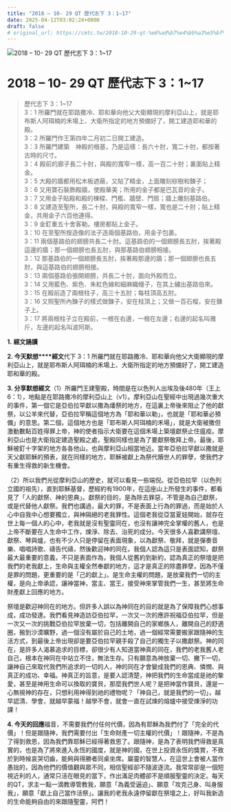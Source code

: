 ```yaml
---
title: "2018 – 10- 29 QT 歷代志下 3：1~17"
date: 2025-04-12T03:02:24+0800
draft: false
# original_url: https://cmtc.tw/2018-10-29-qt-%e6%ad%b7%e4%bb%a3%e5%bf%97%e4%b8%8b-3%ef%bc%9a117
---
```


![2018 – 10- 29 QT 歷代志下 3：1\~17](/images/qt.jpg   "2018 – 10- 29 QT 歷代志下 3：1\~17")

# 2018 – 10- 29 QT 歷代志下 3：1\~17

> 歷代志下 3：1\~17  
> 3：1 所羅門就在耶路撒冷、耶和華向他父大衛顯現的摩利亞山上，就是耶布斯人阿珥楠的禾場上、大衛所指定的地方預備好了，開工建造耶和華的殿。  
> 3：2 所羅門作王第四年二月初二日開工建造。  
> 3：3 所羅門建築　神殿的根基，乃是這樣：長六十肘，寬二十肘，都按著古時的尺寸。  
> 3：4 殿前的廊子長二十肘，與殿的寬窄一樣，高一百二十肘；裏面貼上精金。  
> 3：5 大殿的牆都用松木板遮蔽，又貼了精金，上面雕刻棕樹和鍊子；  
> 3：6 又用寶石裝飾殿牆，使殿華美；所用的金子都是巴瓦音的金子。  
> 3：7 又用金子貼殿和殿的棟樑、門檻、牆壁、門扇；牆上雕刻基路伯。  
> 3：8 又建造至聖所，長二十肘，與殿的寬窄一樣，寬也是二十肘；貼上精金，共用金子六百他連得。  
> 3：9 金釘重五十舍客勒。樓房都貼上金子。  
> 3：10 在至聖所按造像的法子造兩個基路伯，用金子包裹。  
> 3：11 兩個基路伯的翅膀共長二十肘。這基路伯的一個翅膀長五肘，挨著殿這邊的牆；那一個翅膀也長五肘，與那基路伯翅膀相接。  
> 3：12 那基路伯的一個翅膀長五肘，挨著殿那邊的牆；那一個翅膀也長五肘，與這基路伯的翅膀相接。  
> 3：13 兩個基路伯張開翅膀，共長二十肘，面向外殿而立。  
> 3：14 又用藍色、紫色、朱紅色線和細麻織幔子，在其上繡出基路伯來。  
> 3：15 在殿前造了兩根柱子，高三十五肘；每柱頂高五肘。  
> 3：16 又照聖所內鍊子的樣式做鍊子，安在柱頂上；又做一百石榴，安在鍊子上。  
> 3：17 將兩根柱子立在殿前，一根在右邊，一根在左邊；右邊的起名叫雅斤，左邊的起名叫波阿斯。

**1.** **經文誦讀**

**2. 今天默想****經文**代下 3：1 所羅門就在耶路撒冷、耶和華向他父大衛顯現的摩利亞山上，就是耶布斯人阿珥楠的禾場上、大衛所指定的地方預備好了，開工建造耶和華的殿。

**3. 分享默想經文**（1）所羅門王建聖殿，時間是在以色列人出埃及後480年（王上6：1），地點是在耶路撒冷的摩利亞山上（v1）。摩利亞山在聖經中出現過幾次重大的事件，第一個它是亞伯拉罕獻以撒為燔祭的地方，在這裏上帝後來阻止了他的獻祭，以公羊來代替，亞伯拉罕稱這個地方為「耶和華以勒」，也就是「耶和華必預備」的意思。第二個，這個地方也是「耶布斯人阿珥楠的禾場」，就是大衛被撒但激動數點百姓得罪上帝，神的使者指示大衛要在這個禾場上築壇獻祭止住瘟疫。摩利亞山也是大衛指定建造聖殿之處，聖殿同樣也是為了要獻祭敬拜上帝。最後，耶穌被釘十字架的地方各各他山，也與摩利亞山相當地近。當年亞伯拉罕獻以撒就是天父獻耶穌的預表，就在同樣的地方，耶穌被獻上為祭代贖世人的罪孽，使我們才有重生得救的新生機會。

（2）所以我們光從摩利亞山的歷史，就可以看見一些端倪。從亞伯拉罕（以色列立國的祖先），直到耶穌基督，歷經約有1900年，在這座山上所發生的事件，都看見了「人的獻祭、神的恩典」。獻祭的目的，是為除去罪惡，不管是為自己獻祭，或是代替他人獻祭。我們也講過，最大的罪，不是表面上行為的罪過，而是始於人心中自我中心想要獨立，與神隔絕的老我罪性。這個老我從亞當夏娃開始，就存在世上每一個人的心中，老我就是沒有聖靈同在，也沒有讓神完全掌權的舊人，也是上帝不斷要在人生命中工作，煉淨、除去、治死的成分。今天很多人喜歡講祭壇、獻祭、琴與爐，也有不少人只是停留在表面現象，以為獻祭、敬拜，就是彈奏音樂、唱唱詩歌、禱告代禱，然後歡迎神的同在。我個人認為這只是表面認知，獻祭最大最重要的意義，不只是表面作為，我個人從舊約到新約，認為真正的祭壇是把我們的老我獻上，生命與主權全然奉獻的地方，這才是真正的除盡罪孽，因為不僅是罪的問題，更重要的是「己的獻上」。是生命主權的問題，是放棄我們一切的主權，是向上帝承認，讓神當神，當主、當王，接受神來掌管我們一生，甚至將生命財產獻上回應的地方。

祭壇是歡迎神同在的地方。但許多人誤以為神同在的目的就是為了保障我們心想事成，成功發達。我們看見神造訪亞伯拉罕，一次又一次的應許祝福亞伯拉罕，但是一次又一次的挑戰亞伯拉罕放棄一切，包括離開自己的家鄉族人，離開自己的舒適圈，搬到沙漠曠野，過一個沒有屬於自己的土地，過一個經常需要搬家跟隨神的生活方式，到最後上帝出現卻是要亞伯拉罕親手殺了自己的獨生子以撒獻祭。神的同在，是許多人渴慕追求的目標，卻很少有人知道當神真的同在，我們的老我舊人老自己，根本在神同在中站立不住，無法生存。只有願意為神放棄一切、撇下一切，讓神自己來取代我們所追求的一切的人，神的同在才會變成我們的恩典、憐憫、與真正的成功、幸福。神真正的旨意，是要人認清楚，神把我們的生命當成是祂的摰愛，甚至是神用生命可以換取的寶貝，那麼我們世人呢？是把神當作寶貝，還是一心無視神的存在，只想利用神得到祂的禮物呢？「神自己，就是我們的一切」，越早認清、學會，就越早蒙福！越學不會，就會一直在試煉的熔爐中接受煉淨的功課！

**4. 今天的回應**福音，不需要我們付任何代價，因為有耶穌為我們付了「完全的代價」！但是跟隨神，我們需要付出「生命財產一切主權的代價」！跟隨神，不是為了得到救恩，因為我們靠耶穌已經得著救恩了。跟隨神，是為了表明我們得救是真實的，也是為了將來進入永恆的國度，就是神的國，在世上投資永恆的獎賞，不致於到時候哀哭切齒，能夠與得勝者同桌坐席。屬靈的智慧人，在這世上會被人當作愚拙的，因為他們的價值觀與眾不同，相信聖經卻不隨波逐流。我常常卻是一個短視近利的人，通常只活在眼見的當下，作出滿足肉體卻不是順服聖靈的決定。每天的QT，求主一點一滴教導管教我，願意「為義受逼迫」、願意「攻克己身、叫身服我」，願意「獻上自己當作活祭」。讓我的老我永遠停留獻在祭壇之上，好叫我新造的生命能夠自由的來跟隨聖靈，阿們！